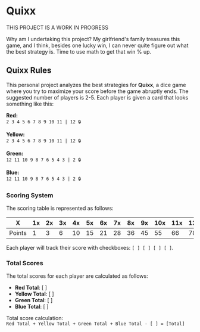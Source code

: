# Quixx
THIS PROJECT IS A WORK IN PROGRESS

Why am I undertaking this project? My girlfriend's family treasures this game, and I think, besides one lucky win, I can never quite figure out what the best strategy is. Time to use math to get that win % up.

## Quixx Rules
This personal project analyzes the best strategies for **Quixx**, a dice game where you try to maximize your score before the game abruptly ends. The suggested number of players is 2-5. Each player is given a card that looks something like this:

**Red:**  
`2 3 4 5 6 7 8 9 10 11 | 12 🔒`

**Yellow:**  
`2 3 4 5 6 7 8 9 10 11 | 12 🔒`

**Green:**  
`12 11 10 9 8 7 6 5 4 3 | 2 🔒`

**Blue:**  
`12 11 10 9 8 7 6 5 4 3 | 2 🔒`

### Scoring System
The scoring table is represented as follows:

| X   | 1x | 2x | 3x | 4x | 5x | 6x | 7x | 8x | 9x | 10x | 11x | 12x |
| --- | --- | --- | --- | --- | --- | --- | --- | --- | --- | --- | --- | --- |
| Points | 1 | 3 | 6 | 10 | 15 | 21 | 28 | 36 | 45 | 55 | 66 | 78 |

Each player will track their score with checkboxes: `[ ] [ ] [ ] [ ]`.

### Total Scores
The total scores for each player are calculated as follows:

- **Red Total**: [ ]
- **Yellow Total**: [ ]
- **Green Total**: [ ]
- **Blue Total**: [ ]

Total score calculation:  
`Red Total + Yellow Total + Green Total + Blue Total - [ ] = [Total]`
